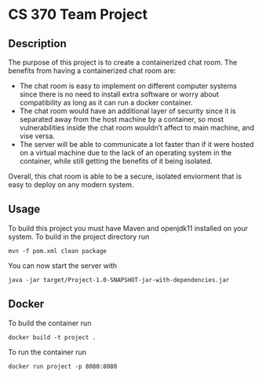 # CS 370 Team Project
## Description
<p>
  The purpose of this project is to create a containerized chat room. The benefits from having a containerized chat room are: 
  <ul>
      <li> The chat room is easy to implement on different computer systems since there is no need to install extra software or worry about compatibility as long as it can run a docker container.</i>
      <li> The chat room would have an additional layer of security since it is separated away from the host machine by a container, so most vulnerabilities inside the chat room wouldn’t affect to main machine, and vise versa. </li>
      <li> The server will be able to communicate a lot faster than if it were hosted on a virtual machine due to the lack of an operating system in the container, while still getting the benefits of it being isolated.</li>
  </ul>
  Overall, this chat room is able to be a secure, isolated enviorment that is easy to deploy on any modern system.
</p>

## Usage
To build this project you must have Maven and openjdk11 installed on your system. 
To build in the project directory run

    mvn -f pom.xml clean package
You can now start the server with

    java -jar target/Project-1.0-SNAPSHOT-jar-with-dependencies.jar

## Docker
To build the container run 
    
    docker build -t project .
To run the container run

    docker run project -p 8080:8080
